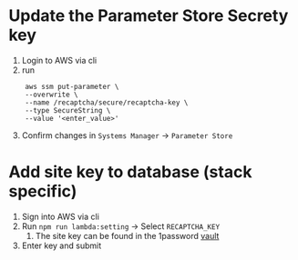 # Update the Parameter Store Secrety key
1. Login to AWS via cli
2. run
```
    aws ssm put-parameter \
    --overwrite \
    --name /recaptcha/secure/recaptcha-key \
    --type SecureString \
    --value '<enter_value>'
```

3. Confirm changes in `Systems Manager` -> `Parameter Store`

# Add site key to database (stack specific)
1. Sign into AWS via cli
2. Run `npm run lambda:setting` -> Select `RECAPTCHA_KEY`
   1. The site key can be found in the 1password [vault](https://start.1password.com/open/i?a=3ZJEJLPCBJCHJPQKWRDOFZ5NKE&v=iw7qvfzuvoyz75zv5y4qw2ff3u&i=wzjamfyuz7rodgnkjvhwtp7ah4&h=firespring.1password.com)
3. Enter key and submit
